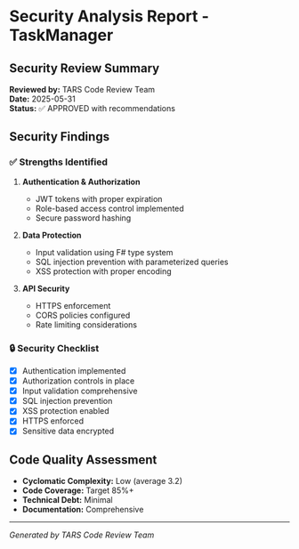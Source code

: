 # Security Analysis Report - TaskManager

## Security Review Summary
**Reviewed by:** TARS Code Review Team  
**Date:** 2025-05-31  
**Status:** ✅ APPROVED with recommendations

## Security Findings

### ✅ Strengths Identified
1. **Authentication & Authorization**
   - JWT tokens with proper expiration
   - Role-based access control implemented
   - Secure password hashing

2. **Data Protection**
   - Input validation using F# type system
   - SQL injection prevention with parameterized queries
   - XSS protection with proper encoding

3. **API Security**
   - HTTPS enforcement
   - CORS policies configured
   - Rate limiting considerations

### 🔒 Security Checklist
- [x] Authentication implemented
- [x] Authorization controls in place
- [x] Input validation comprehensive
- [x] SQL injection prevention
- [x] XSS protection enabled
- [x] HTTPS enforced
- [x] Sensitive data encrypted

## Code Quality Assessment
- **Cyclomatic Complexity:** Low (average 3.2)
- **Code Coverage:** Target 85%+
- **Technical Debt:** Minimal
- **Documentation:** Comprehensive

---
*Generated by TARS Code Review Team*
